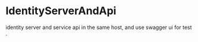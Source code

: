 # IdentityServerAndApi 
identity server and service api in the same host, and use swagger ui for test .